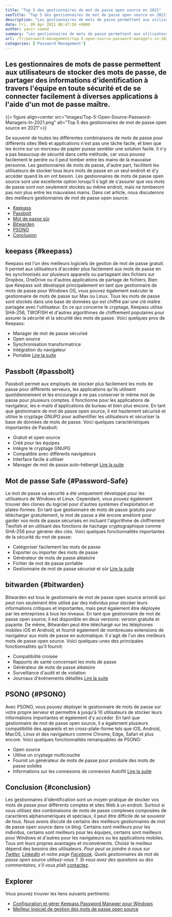 ```yaml
---
title: "Top 5 des gestionnaires de mot de passe open source en 2021" 
seoTitle: "Top 5 des gestionnaires de mot de passe open source en 2021" 
description: "Les gestionnaires de mots de passe permettent aux utilisateurs de stocker des mots de passe, de partager des informations d'identification à travers l'équipe en toute sécurité et de se connecter facilement à diverses applications à l'aide d'un mot de passe maître." 
date: Fri, 09 Apr 2021 08:47:58 +0000
author: yasir saeed
summary: "Les gestionnaires de mots de passe permettent aux utilisateurs de stocker des mots de passe, de partager des informations d'identification à travers l'équipe en toute sécurité et de se connecter facilement à diverses applications à l'aide d'un mot de passe maître." 
url: /fr/password-management/top-5-open-source-password-managers-in-2021/
categories: ['Password Management']
---
```


## Les gestionnaires de mots de passe permettent aux utilisateurs de stocker des mots de passe, de partager des informations d'identification à travers l'équipe en toute sécurité et de se connecter facilement à diverses applications à l'aide d'un mot de passe maître.

{{< figure align=center src="images/Top-5-Open-Source-Password-Managers-In-2021.png" alt="Top 5 des gestionnaires de mot de passe open source en 2021">}}

Se souvenir de toutes les différentes combinaisons de mots de passe pour différents sites Web et applications n'est pas une tâche facile, et bien que les écrire sur un morceau de papier puisse sembler une solution facile. Il n'y a pas beaucoup de sécurité dans cette méthode, car vous pouvez facilement le perdre ou il peut tomber entre les mains de la mauvaise personne. Les gestionnaires de mots de passe, d'autre part, facilitent les utilisateurs de stocker tous leurs mots de passe en un seul endroit et d'y accéder quand ils en ont besoin. Les gestionnaires de mots de passe open source sont une excellente option lorsqu'il s'agit de s'assurer que vos mots de passe sont non seulement stockés au même endroit, mais ne tomberont pas non plus entre les mauvaises mains. Dans cet article, nous discuterons des meilleurs gestionnaires de mot de passe open source:
  * [Keepass][1]
  * [Passbolt][2]
  * [Mot de passe sûr][3]
  * [Bitwarden][4]
  * [PSONO][5]
  * [Conclusion][6]

## keepass   {#keepass}
Keepass est l'un des meilleurs logiciels de gestion de mot de passe gratuit. Il permet aux utilisateurs d'accéder plus facilement aux mots de passe en les synchronisés sur plusieurs appareils ou partageant des fichiers sur Dropbox, OneDrive ou d'autres applications de partage de fichiers. Bien que Keepass soit développé principalement en tant que gestionnaire de mots de passe pour Windows OS, vous pouvez également exécuter le gestionnaire de mots de passe sur Max ou Linux. Tous les mots de passe sont stockés dans une base de données qui est chiffré par une clé maître partagée avec l'utilisateur. En ce qui concerne le cryptage, Keepass utilise SHA-256, TWOFISH et d'autres algorithmes de chiffrement populaires pour assurer la sécurité et la sécurité des mots de passe. Voici quelques pros de Keepass:
  * Manager de mot de passe sécurisé
  * Open source
  * Synchronisation transformatrice
  * Intégration du navigateur
  * Portable
[Lire la suite][7]

## Passbolt   {#passbolt}
Passbolt permet aux employés de stocker plus facilement les mots de passe pour différents serveurs, les applications qu'ils utilisent quotidiennement et les encourage à ne pas conserver le même mot de passe pour plusieurs comptes. Il fonctionne pour les applications de navigateur, les e-mails d'applications de bureau et bien plus encore. En tant que gestionnaire de mot de passe open source, il est hautement sécurisé et utilise le cryptage GNUPG pour authentifier les utilisateurs et sécuriser la base de données de mots de passe. Voici quelques caractéristiques importantes de Passbolt:
  * Gratuit et open source
  * Créé pour les équipes
  * Intègre le cryptage GNUPG
  * Compatible avec différents navigateurs
  * Interface facile à utiliser
  * Manager de mot de passe auto-hébergé
[Lire la suite][8]

## Mot de passe Safe   {#Password-Safe}
Le mot de passe sa sécurité a été uniquement développé pour les utilisateurs de Windows et Linux. Cependant, vous pouvez également trouver des clones du logiciel pour d'autres systèmes d'exploitation et plates-formes. En tant que gestionnaire de mots de passe gratuits pour télécharger gratuitement, le mot de passe a été encore amélioré pour garder vos mots de passe sécurisés en incluant l'algorithme de chiffrement Twofish et en utilisant des fonctions de hachage cryptographique comme SHA-256 pour générer des clés. Voici quelques fonctionnalités importantes de la sécurité du mot de passe:
  * Catégoriser facilement les mots de passe
  * Exporter ou importer des mots de passe
  * Générateur de mots de passe aléatoire
  * Fichier de mot de passe portable
  * Gestionnaire de mot de passe sécurisé et sûr
[Lire la suite][9]

## bitwarden   {#bitwarden}
Bitwarden est tous le gestionnaire de mot de passe open source arrondi qui peut non seulement être utilisé par des individus pour stocker leurs informations critiques et importantes, mais peut également être déployée par les entreprises à tous les niveaux. En tant que gestionnaire de mot de passe open source, il est disponible en deux versions: version gratuite et payante. De même, Bitwarden peut être téléchargé sur les téléphones mobiles iOS et Android, et fournit également de nombreuses extensions de navigateur aux mots de passe en automatique. Il s'agit de l'un des meilleurs mots de passe open source. Voici quelques-unes des principales fonctionnalités qu'il fournit:
  * Compatibilité croisée
  * Rapports de santé concernant les mots de passe
  * Générateur de mots de passe aléatoire
  * Surveillance d'audit et de violation
  * Journaux d'événements détaillés
[Lire la suite][10]

## PSONO   {#PSONO}
Avec PSONO, vous pouvez déployer le gestionnaire de mots de passe sur votre propre serveur et permettre à jusqu'à 10 utilisateurs de stocker leurs informations importantes et également d'y accéder. En tant que gestionnaire de mot de passe open source, il a également plusieurs compatibilité des appareils et en cross-plate-forme tels que iOS, Android, MacOS, Linux et des navigateurs comme Chrome, Edge, Safari et plus encore. Voici quelques fonctionnalités remarquables de PSONO:
  * Open source
  * Utilise un cryptage multicouche
  * Fournit un générateur de mots de passe pour produire des mots de passe solides
  * Informations sur les connexions de connexion Autofill
[Lire la suite][11]

## Conclusion   {#conclusion}
Les gestionnaires d'identification sont un moyen pratique de stocker vos mots de passe pour différents comptes et sites Web à un endroit. Surtout si vous utilisez des combinaisons de mots de passe complexes composées de caractères alphanumériques et spéciaux, il peut être difficile de se souvenir de tous. Nous avons discuté de certains des meilleurs gestionnaires de mot de passe open source dans ce blog. Certains sont meilleurs pour les individus, certains sont meilleurs pour les équipes, certains sont meilleurs pour Windows et d'autres pour les navigateurs ou les applications mobiles. Tous ont leurs propres avantages et inconvénients. Choisir le meilleur dépend des besoins des utilisateurs.
_Pour peut se joindre à nous sur [Twitter][12], [LinkedIn][13] et notre page [Facebook][14]. Quels gestionnaires de mot de passe open source utilisez-vous ?. Si vous avez des questions ou des commentaires, s'il vous plaît_ [contactez][15].

## Explorer
Vous pouvez trouver les liens suivants pertinents:
  * [Configuration et gérer Keepass Password Manager pour Windows][16]
  * [Meilleur logiciel de gestion des mots de passe open source][17]

  
[1]: #keepass
[2]: #passbolt
[3]: #password-safe
[4]: #bitwarden
[5]: #psono
[6]: #conclusion
[7]: https://products.containerize.com/password-management/keepass
[8]: https://products.containerize.com/password-management/passbolt
[9]: https://products.containerize.com/password-management/password-safe
[10]: https://products.containerize.com/password-management/bitwarden
[11]: https://products.containerize.com/password-management/psono
[12]: https://twitter.com/containerize_co
[13]: https://www.linkedin.com/company/containerize/
[14]: http://facebook.com/containerize
[15]: mailto:yasir.saeed@aspose.com
[16]: https://blog.containerize.com/password-management/setup-manage-keepass-password-manager-for-windows/
[17]: https://products.containerize.com/password-management

